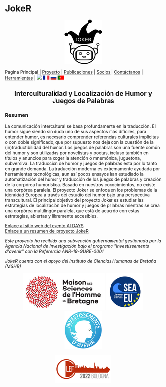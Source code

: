 # JokeR
<p align="center">
  <img src="../img/Joker.png" width="120" height="142">
</p>

 Pagina Principal | [Proyecto](project) | [Publicaciones](publications) | [Socios](partners) | [Contáctanos](contact) | [Herramientas](tools) | [<img src="../img/drapeau EN.png" width="20">](https://lepocci.github.io/joker-/EN/index) [<img src="../img/drapeau FR.png" width="20">](https://lepocci.github.io/joker-/FR/index)  [<img src="../img/drapeau RU.png" width="20">](https://lepocci.github.io/joker-/RU/index)  [<img src="../img/drapeau PT.png" width="20">](https://lepocci.github.io/joker-/PT/index) 
<br>

<h2 align="center">Interculturalidad y Localización de Humor y Juegos de Palabras</h2>

<h3>Resumen</h3>

La comunicación intercultural se basa profundamente en la traducción. El humor sigue siendo sin duda uno de sus aspectos más difíciles, para entender humor, es necesario comprender referencias culturales implícitas o con doble significado, que por supuesto nos deja con la cuestión de la (in)traductibilidad del humor. Los juegos de palabras son una fuente común del humor y son utilizadas por novelistas y poetas, incluso también en títulos y anuncios para coger la atención o mnemónica, juguetona, subversiva. La traduccion de humor y juegos de palabras esta por lo tanto en grande demanda. La traducción moderna es extremamente ayudada por herramientas tecnológicas, aun así pocos ensayos han estudiado la automatización del humor y traducción de los juegos de palabras y creación de la corpórea humorística. Basado en nuestros conocimientos, no existe una corpórea paralela. El proyecto Joker se enfoca en los problemas de la identidad Europea a través del estudio del humor bajo una perspectiva transcultural. El principal objetivo del proyecto Joker es estudiar las estrategias de localización de humor y juegos de palabras mientras se crea una corpórea multilingüe paralela, que está de acuerdo con estas estrategias, abiertas y libremente accesibles. 


<a href="https://ai-days.bzh/" target="_blank">Enlace al sitio web del evento AI DAYS</a>
<br />
<a href="./JOKER Brest IA.pdf" target="_blank">Enlace a un resumen del proyecto JokeR</a>

<p>
<em>Este proyecto ha recibido una subvención gubernamental gestionada por la Agencia Nacional de Investigación bajo el programa "Investissements d'avenir" con la Referencia ANR-19-GURE-0001</em>
</p>
<p>
<em>JokeR cuenta con el apoyo del Instituto de Ciencias Humanas de Bretaña (MSHB)</em>
</p>
<div align="center">
  <a href="https://www.mshb.fr"><img src="../img/MSHB.jpg" height="120"></a>
  <a href="https://sea-eu.org/?lang=fr"><img src="../img/SEA-EU.png" height="120"></a>
  <a href="https://www.gouvernement.fr/le-programme-d-investissements-d-avenir"><img src="../img/Investissement avenir.jpeg" height="120"></a>
</div>
<br />
<div align="center">
  <a href="https://clef2022.clef-initiative.eu/index.php"><img src="../img/CLEF2022.png" height="90"></a> 
</div>

